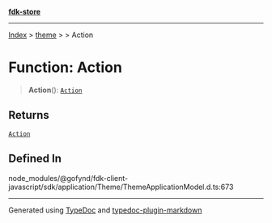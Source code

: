 [**fdk-store**](../../../README.md)
***

[Index](../../../API.md) > [theme](../../README.md) > [<internal>](../README.md) > Action

# Function: Action

> **Action**(): [`Action`](../type-aliases/type-alias.Action-1.md)

## Returns

[`Action`](../type-aliases/type-alias.Action-1.md)

## Defined In

node\_modules/@gofynd/fdk-client-javascript/sdk/application/Theme/ThemeApplicationModel.d.ts:673

***
Generated using [TypeDoc](https://typedoc.org/) and [typedoc-plugin-markdown](https://www.npmjs.com/package/typedoc-plugin-markdown)
